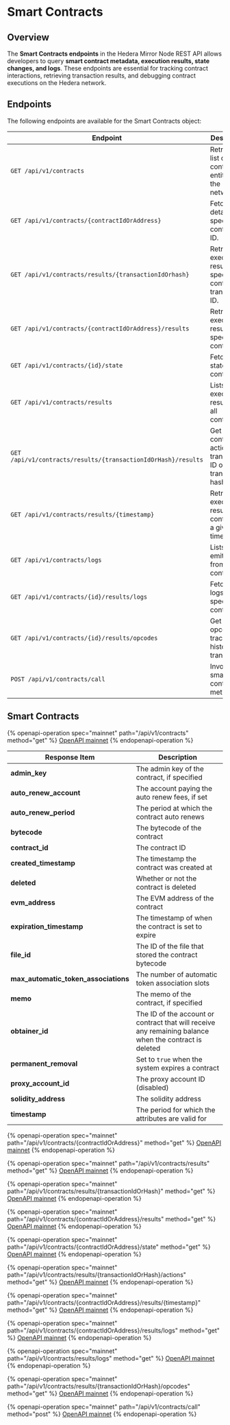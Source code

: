 # Smart Contracts

## Overview

The **Smart Contracts endpoints** in the Hedera Mirror Node REST API allows developers to query **smart contract metadata, execution results, state changes, and logs**. These endpoints are essential for tracking contract interactions, retrieving transaction results, and debugging contract executions on the Hedera network.

## Endpoints

The following endpoints are available for the Smart Contracts object:

| **Endpoint**                                                  | **Description**                                                     |
| ------------------------------------------------------------- | ------------------------------------------------------------------- |
| `GET /api/v1/contracts`                                       | Retrieves a list of smart contract entities on the network.         |
| `GET /api/v1/contracts/{contractIdOrAddress}`                 | Fetches details of a specific contract by ID.                       |
| `GET /api/v1/contracts/results/{transactionIdOrhash}`         | Retrieves execution results for a specific contract transaction ID. |
| `GET /api/v1/contracts/{contractIdOrAddress}/results`         | Retrieves execution results for a specific contract.                |
| `GET /api/v1/contracts/{id}/state`                            | Fetches the state of a contract.                                    |
| `GET /api/v1/contracts/results`                               | Lists execution results for all contracts.                          |
| `GET /api/v1/contracts/results/{transactionIdOrHash}/results` | Get contract actions by transaction ID or transaction hash.         |
| `GET /api/v1/contracts/results/{timestamp}`                   | Retrieves execution results for a contract at a given timestamp.    |
| `GET /api/v1/contracts/logs`                                  | Lists logs emitted from contracts.                                  |
| `GET /api/v1/contracts/{id}/results/logs`                     | Fetches logs for a specific contract.                               |
| `GET /api/v1/contracts/{id}/results/opcodes`                  | Get the opcode traces for historical transactions                   |
| `POST /api/v1/contracts/call`                                 | Invokes a smart contract method.                                    |

## Smart Contracts

{% openapi-operation spec="mainnet" path="/api/v1/contracts" method="get" %}
[OpenAPI mainnet](https://mainnet.mirrornode.hedera.com/api/v1/docs/openapi.yml)
{% endopenapi-operation %}

| Response Item                           | Description                                                                                            |
| --------------------------------------- | ------------------------------------------------------------------------------------------------------ |
| **admin\_key**                          | The admin key of the contract, if specified                                                            |
| **auto\_renew\_account**                | The account paying the auto renew fees, if set                                                         |
| **auto\_renew\_period**                 | The period at which the contract auto renews                                                           |
| **bytecode**                            | The bytecode of the contract                                                                           |
| **contract\_id**                        | The contract ID                                                                                        |
| **created\_timestamp**                  | The timestamp the contract was created at                                                              |
| **deleted**                             | Whether or not the contract is deleted                                                                 |
| **evm\_address**                        | The EVM address of the contract                                                                        |
| **expiration\_timestamp**               | The timestamp of when the contract is set to expire                                                    |
| **file\_id**                            | The ID of the file that stored the contract bytecode                                                   |
| **max\_automatic\_token\_associations** | The number of automatic token association slots                                                        |
| **memo**                                | The memo of the contract, if specified                                                                 |
| **obtainer\_id**                        | The ID of the account or contract that will receive any remaining balance when the contract is deleted |
| **permanent\_removal**                  | Set to `true` when the system expires a contract                                                       |
| **proxy\_account\_id**                  | The proxy account ID (disabled)                                                                        |
| **solidity\_address**                   | The solidity address                                                                                   |
| **timestamp**                           | The period for which the attributes are valid for                                                      |



{% openapi-operation spec="mainnet" path="/api/v1/contracts/{contractIdOrAddress}" method="get" %}
[OpenAPI mainnet](https://mainnet.mirrornode.hedera.com/api/v1/docs/openapi.yml)
{% endopenapi-operation %}

{% openapi-operation spec="mainnet" path="/api/v1/contracts/results" method="get" %}
[OpenAPI mainnet](https://mainnet.mirrornode.hedera.com/api/v1/docs/openapi.yml)
{% endopenapi-operation %}

{% openapi-operation spec="mainnet" path="/api/v1/contracts/results/{transactionIdOrHash}" method="get" %}
[OpenAPI mainnet](https://mainnet.mirrornode.hedera.com/api/v1/docs/openapi.yml)
{% endopenapi-operation %}

{% openapi-operation spec="mainnet" path="/api/v1/contracts/{contractIdOrAddress}/results" method="get" %}
[OpenAPI mainnet](https://mainnet.mirrornode.hedera.com/api/v1/docs/openapi.yml)
{% endopenapi-operation %}

{% openapi-operation spec="mainnet" path="/api/v1/contracts/{contractIdOrAddress}/state" method="get" %}
[OpenAPI mainnet](https://mainnet.mirrornode.hedera.com/api/v1/docs/openapi.yml)
{% endopenapi-operation %}

{% openapi-operation spec="mainnet" path="/api/v1/contracts/results/{transactionIdOrHash}/actions" method="get" %}
[OpenAPI mainnet](https://mainnet.mirrornode.hedera.com/api/v1/docs/openapi.yml)
{% endopenapi-operation %}

{% openapi-operation spec="mainnet" path="/api/v1/contracts/{contractIdOrAddress}/results/{timestamp}" method="get" %}
[OpenAPI mainnet](https://mainnet.mirrornode.hedera.com/api/v1/docs/openapi.yml)
{% endopenapi-operation %}

{% openapi-operation spec="mainnet" path="/api/v1/contracts/{contractIdOrAddress}/results/logs" method="get" %}
[OpenAPI mainnet](https://mainnet.mirrornode.hedera.com/api/v1/docs/openapi.yml)
{% endopenapi-operation %}

{% openapi-operation spec="mainnet" path="/api/v1/contracts/results/logs" method="get" %}
[OpenAPI mainnet](https://mainnet.mirrornode.hedera.com/api/v1/docs/openapi.yml)
{% endopenapi-operation %}

{% openapi-operation spec="mainnet" path="/api/v1/contracts/results/{transactionIdOrHash}/opcodes" method="get" %}
[OpenAPI mainnet](https://mainnet.mirrornode.hedera.com/api/v1/docs/openapi.yml)
{% endopenapi-operation %}

{% openapi-operation spec="mainnet" path="/api/v1/contracts/call" method="post" %}
[OpenAPI mainnet](https://mainnet.mirrornode.hedera.com/api/v1/docs/openapi.yml)
{% endopenapi-operation %}
